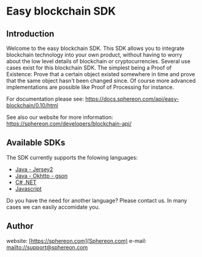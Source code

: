 # Easy blockchain SDK

## Introduction

Welcome to the easy blockchain SDK. This SDK allows you to integrate blockchain technology into your own product, without having to worry about the low level details of blockchain or cryptocurrencies.
Several use cases exist for this blockchain SDK. The simplest being a Proof of Existence: Prove that a certain object existed somewhere in time and prove that the same object hasn't been changed since. Of course more advanced implementations are possible like Proof of Processing for instance.

For documentation please see: https://docs.sphereon.com/api/easy-blockchain/0.10/html

See also our website for more information: https://sphereon.com/developers/blockchain-api/


## Available SDKs

The SDK currently supports the folowing languages:
 * [Java - Jersey2](java8-jersey2)
 * [Java - Okhttp - gson](java8-okhttp-gson)
 * [C# .NET](csharp-net45)
 * [Javascript](javascript)
  
Do you have the need for another language? Please contact us. In many cases we can easily accomidate you.

## Author
website: [https://sphereon.com](Sphereon.com)
e-mail: [mailto://support@sphereon.com](support@sphereon.com)

